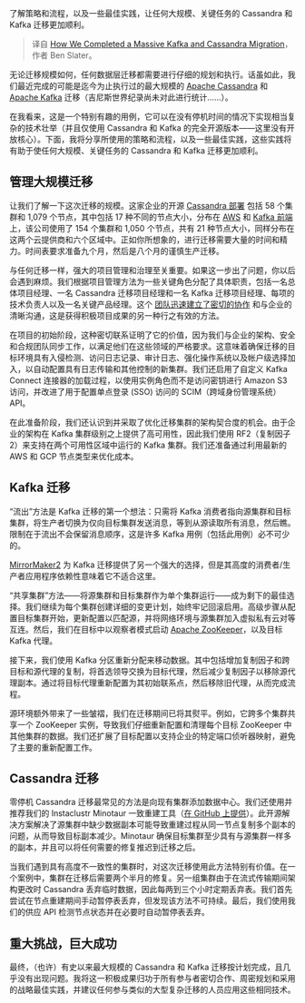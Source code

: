 
<!--
title: 如何完成Kafka和Cassandra的大规模迁移
cover: ./cover.jpg
-->

了解策略和流程，以及一些最佳实践，让任何大规模、关键任务的 Cassandra 和 Kafka 迁移更加顺利。

> 译自 [How We Completed a Massive Kafka and Cassandra Migration](https://thenewstack.io/how-we-completed-a-massive-kafka-and-cassandra-migration/)，作者 Ben Slater。

无论迁移规模如何，任何数据层迁移都需要进行仔细的规划和执行。话虽如此，我们最近完成的可能是迄今为止执行过的最大规模的 [Apache Cassandra](https://cassandra.apache.org/_/index.html) 和 [Apache Kafka](https://kafka.apache.org/) 迁移（吉尼斯世界纪录尚未对此进行统计……）。

在我看来，这是一个特别有趣的用例，它可以在没有停机时间的情况下实现相当复杂的技术壮举（并且仅使用 Cassandra 和 Kafka 的完全开源版本——这里没有开放核心）。下面，我将分享所使用的策略和流程，以及一些最佳实践，这些实践将有助于使任何大规模、关键任务的 Cassandra 和 Kafka 迁移更加顺利。

## 管理大规模迁移

让我们了解一下这次迁移的规模。这家企业的开源 [Cassandra 部署](https://thenewstack.io/cassandra-5-0-what-do-the-developers-who-built-it-think/) 包括 58 个集群和 1,079 个节点，其中包括 17 种不同的节点大小，分布在 [AWS](https://aws.amazon.com/?utm_content=inline+mention) 和 [Kafka 前端](https://thenewstack.io/apache-kafka-primer/) 上，该公司使用了 154 个集群和 1,050 个节点，共有 21 种节点大小，同样分布在这两个云提供商和六个区域中。正如你所想象的，进行迁移需要大量的时间和精力。时间表要求准备九个月，然后是八个月的谨慎生产迁移。

与任何迁移一样，强大的项目管理和治理至关重要。如果这一步出了问题，你以后会遇到麻烦。我们根据项目管理方法为一些关键角色分配了具体职责，包括一名总体项目经理、一名 Cassandra 迁移项目经理和一名 Kafka 迁移项目经理、每项的技术负责人以及一名关键产品经理。这个 [团队迅速建立了密切的协作](https://thenewstack.io/managing-software-development-team-dynamics-from-within/) 和与企业的清晰沟通，这是获得积极项目成果的另一种行之有效的方法。

在项目的初始阶段，这种密切联系证明了它的价值，因为我们与企业的架构、安全和合规团队同步工作，以满足他们在这些领域的严格要求。这意味着确保迁移的目标环境具有入侵检测、访问日志记录、审计日志、强化操作系统以及帐户级选择加入，以自动配置具有日志传输和其他控制的新集群。我们还启用了自定义 Kafka Connect 连接器的加载过程，以使用实例角色而不是访问密钥进行 Amazon S3 访问，并改进了用于配置单点登录 (SSO) 访问的 SCIM（跨域身份管理系统）API。

在此准备阶段，我们还认识到并采取了优化迁移集群的架构契合度的机会。由于企业的架构在 Kafka 集群级别之上提供了高可用性，因此我们使用 RF2（复制因子 2）来支持在两个可用性区域中运行的 Kafka 集群。我们还准备通过利用最新的 AWS 和 GCP 节点类型来优化成本。

## Kafka 迁移

“流出”方法是 Kafka 迁移的第一个想法：只需将 Kafka 消费者指向源集群和目标集群，将生产者切换为仅向目标集群发送消息，等到从源读取所有消息，然后瞧。限制在于流出不会保留消息顺序，这是许多 Kafka 用例（包括此用例）必不可少的。

[MirrorMaker2](https://github.com/MicrosoftDocs/azure-docs/blob/main/articles/hdinsight/kafka/kafka-mirrormaker-2-0-guide.md) 为 Kafka 迁移提供了另一个强大的选择，但是其高度的消费者/生产者应用程序依赖性意味着它不适合这里。

“共享集群”方法——将源集群和目标集群作为单个集群运行——成为剩下的最佳选择。我们继续为每个集群创建详细的变更计划，始终牢记回滚启用。高级步骤从配置目标集群开始，更新配置以匹配源，并将网络环境与源集群加入虚拟私有云对等互连。然后，我们在目标中以观察者模式启动 [Apache ZooKeeper](https://zookeeper.apache.org/)，以及目标 Kafka 代理。

接下来，我们使用 Kafka 分区重新分配来移动数据。其中包括增加复制因子和跨目标和源代理的复制，将首选领导交换为目标代理，然后减少复制因子以移除源代理副本。通过将目标代理重新配置为其初始联系点，然后移除旧代理，从而完成流程。

源环境额外带来了一些皱褶，我们在迁移期间已将其熨平。例如，它跨多个集群共享一个 ZooKeeper 实例，导致我们仔细重新配置和清理每个目标 ZooKeeper 中其他集群的数据。我们还扩展了目标配置以支持企业的特定端口侦听器映射，避免了主要的重新配置工作。

## Cassandra 迁移

零停机 Cassandra 迁移最常见的方法是向现有集群添加数据中心。我们还使用并推荐我们的 Instaclustr Minotaur 一致重建工具（[在 GitHub 上提供](https://github.com/instaclustr/instaclustr-minotaur)）。此开源解决方案解决了源集群中缺少数据副本可能导致重建过程从同一节点复制多个副本的问题，从而导致目标副本减少。Minotaur 确保目标集群至少具有与源集群一样多的副本，并且可以将任何需要的修复推迟到迁移之后。

当我们遇到具有高度不一致性的集群时，对这次迁移使用此方法特别有价值。在一个案例中，集群在迁移后需要两个半月的修复。另一组集群由于在流式传输期间架构更改时 Cassandra 丢弃临时数据，因此每两到三个小时定期丢弃表。我们首先尝试在节点重建期间手动暂停表丢弃，但发现该方法不可持续。最后，我们使用我们的供应 API 检测节点状态并在必要时自动暂停表丢弃。

## 重大挑战，巨大成功

最终，（也许）有史以来最大规模的 Cassandra 和 Kafka 迁移按计划完成，且几乎没有出现问题。我将这一积极成果归功于所有参与者密切合作、周密规划和采用的战略最佳实践，并建议任何参与类似的大型复杂迁移的人员应用这些相同技术。
